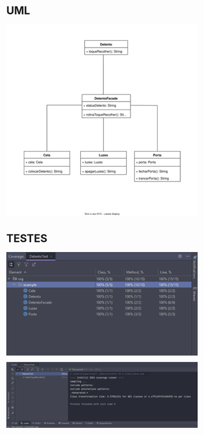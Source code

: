 <h1>UML</h1>

![facade-uml.svg](facade-uml.svg)

<h1>TESTES</h1>

![img.png](img.png)

![img_1.png](img_1.png)